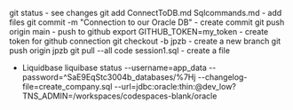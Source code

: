 git status - see changes
git add ConnectToDB.md Sqlcommands.md - add files
git commit -m "Connection to our Oracle DB" - create commit
git push origin main - push to github
export GITHUB_TOKEN=my_token - create token for github connection
git checkout -b jpzb - create a new branch
git push origin jpzb
git pull --all
code session1.sql - create a file

- Liquidbase
liquibase status --username=app_data --password=^SaE9EqStc3004b_databases/%7Hj --changelog-file=create_company.sql --url=jdbc:oracle:thin:@dev_low?TNS_ADMIN=/workspaces/codespaces-blank/oracle
